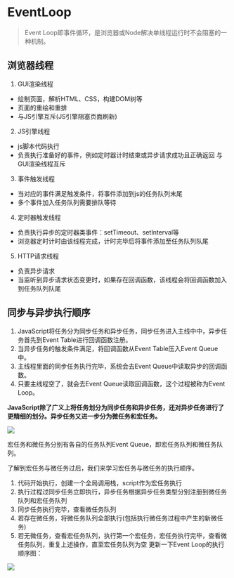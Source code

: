 # EventLoop

> Event Loop即事件循环，是浏览器或Node解决单线程运行时不会阻塞的一种机制。

## 浏览器线程

1. GUI渲染线程

- 绘制页面，解析HTML、CSS，构建DOM树等
- 页面的重绘和重排
- 与JS引擎互斥(JS引擎阻塞页面刷新)

2. JS引擎线程

- js脚本代码执行
- 负责执行准备好的事件，例如定时器计时结束或异步请求成功且正确返回
与GUI渲染线程互斥

3. 事件触发线程

- 当对应的事件满足触发条件，将事件添加到js的任务队列末尾
- 多个事件加入任务队列需要排队等待

4. 定时器触发线程

- 负责执行异步的定时器类事件：setTimeout、setInterval等
- 浏览器定时计时由该线程完成，计时完毕后将事件添加至任务队列队尾

5. HTTP请求线程

- 负责异步请求
- 当监听到异步请求状态变更时，如果存在回调函数，该线程会将回调函数加入到任务队列队尾

## 同步与异步执行顺序

1. JavaScript将任务分为同步任务和异步任务，同步任务进入主线中中，异步任务首先到Event Table进行回调函数注册。
2. 当异步任务的触发条件满足，将回调函数从Event Table压入Event Queue中。
3. 主线程里面的同步任务执行完毕，系统会去Event Queue中读取异步的回调函数。
4. 只要主线程空了，就会去Event Queue读取回调函数，这个过程被称为Event Loop。

**JavaScript除了广义上将任务划分为同步任务和异步任务，还对异步任务进行了更精细的划分。异步任务又进一步分为微任务和宏任务。**

![](https://mmbiz.qpic.cn/mmbiz/pfCCZhlbMQTGOrlPicX20J8JYBfoF8vxS4icVOl2ls6B6loSPMxTicOyQh54QPFLibU5Hxs8eBHtpLWE8UwzxAw0Rg/640?wx_fmt=other&tp=webp&wxfrom=5&wx_lazy=1&wx_co=1)

宏任务和微任务分别有各自的任务队列Event Queue，即宏任务队列和微任务队列。

了解到宏任务与微任务过后，我们来学习宏任务与微任务的执行顺序。

1. 代码开始执行，创建一个全局调用栈，script作为宏任务执行
2. 执行过程过同步任务立即执行，异步任务根据异步任务类型分别注册到微任务队列和宏任务队列
3. 同步任务执行完毕，查看微任务队列
4. 若存在微任务，将微任务队列全部执行(包括执行微任务过程中产生的新微任务)
5. 若无微任务，查看宏任务队列，执行第一个宏任务，宏任务执行完毕，查看微任务队列，重复上述操作，直至宏任务队列为空
更新一下Event Loop的执行顺序图：

![](https://mmbiz.qpic.cn/mmbiz/pfCCZhlbMQTGOrlPicX20J8JYBfoF8vxS5BXvtaVaFryoFKicw1egMibEicsfN6SuRosxCib1j1NblgboWcBwcpldwg/640?wx_fmt=other&tp=webp&wxfrom=5&wx_lazy=1&wx_co=1)